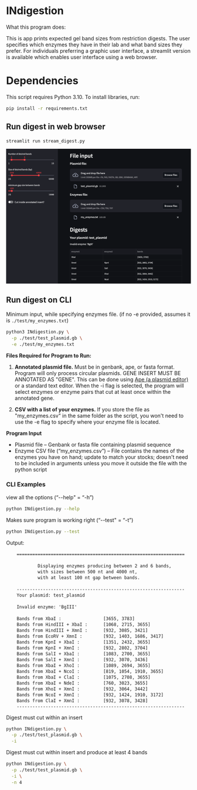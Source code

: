 # INdigestion

What this program does:

This is app prints expected gel band sizes from restriction digests. The user specifies which enzymes they have in their lab and what band sizes they prefer. For individuals preferring a graphic user interface, a streamlit version is available which enables user interface using a web browser. 

# Dependencies

This script requires Python 3.10. To install libraries, run:

```sh
pip install -r requirements.txt
```

## Run digest in web browser

```sh
streamlit run stream_digest.py
```

![streamlit.png](./images/streamlit.png)

## Run digest on CLI

Minimum input, while specifying enzymes file. (if no -e provided, assumes it is `./test/my_enzymes.txt`)
```sh
python3 INdigestion.py \
  -p ./test/test_plasmid.gb \
  -e ./test/my_enzymes.txt
```

**Files Required for Program to Run:**

1. **Annotated plasmid file.** Must be in genbank, ape, or fasta format. Program will only process circular plasmids. GENE INSERT MUST BE ANNOTATED AS "GENE". This can be done using [Ape (a plasmid editor)](https://jorgensen.biology.utah.edu/wayned/ape/) or a standard text editor. When the -i flag is selected, the program will select enzymes or enzyme pairs that cut at least once within the annotated gene. 
    
2. **CSV with a list of your enzymes.** If you store the file as "my_enzymes.csv" in the same folder as the script, you won't need to use the -e flag to specify where your enzyme file is located. 


**Program Input**

- Plasmid file – Genbank or fasta file containing plasmid sequence
- Enzyme CSV file (“my_enzymes.csv”) – File contains the names of the enzymes you have on hand; update to match your stocks; doesn't need to be included in arguments unless you move it outside the file with the python script



### CLI Examples

view all the options (“--help" = “-h”)
```sh
python INdigestion.py --help
```

Makes sure program is working right (“--test" = “-t”)
```sh
python INdigestion.py --test	
```

Output: 

        ================================================================

                Displaying enzymes producing between 2 and 6 bands,
                with sizes between 500 nt and 4000 nt,
                with at least 100 nt gap between bands.

        ----------------------------------------------------------------
        Your plasmid: test_plasmid

        Invalid enzyme: 'BgIII'

        Bands from XbaI :                [3655, 3783]
        Bands from HindIII + XbaI :      [1068, 2715, 3655]
        Bands from HindIII + XmnI :      [932, 3085, 3421]
        Bands from EcoRV + XmnI :        [932, 1403, 1686, 3417]
        Bands from KpnI + XbaI :         [1351, 2432, 3655]
        Bands from KpnI + XmnI :         [932, 2802, 3704]
        Bands from SalI + XbaI :         [1083, 2700, 3655]
        Bands from SalI + XmnI :         [932, 3070, 3436]
        Bands from XbaI + XhoI :         [1089, 2694, 3655]
        Bands from XbaI + NcoI :         [819, 1054, 1910, 3655]
        Bands from XbaI + ClaI :         [1075, 2708, 3655]
        Bands from XbaI + NdeI :         [760, 3023, 3655]
        Bands from XhoI + XmnI :         [932, 3064, 3442]
        Bands from NcoI + XmnI :         [932, 1424, 1910, 3172]
        Bands from ClaI + XmnI :         [932, 3078, 3428]
        ----------------------------------------------------------------     


Digest must cut within an insert
```sh
python INdigestion.py \
  -p ./test/test_plasmid.gb \
  -i	
```

Digest must cut within insert and produce at least 4 bands
```sh
python INdigestion.py \
  -p ./test/test_plasmid.gb \
  -i \
  -n 4
```
